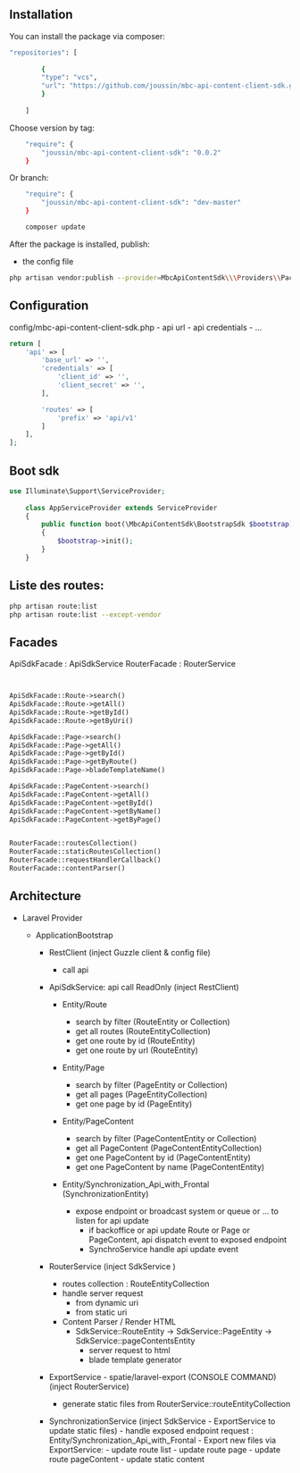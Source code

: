 ## Installation


You can install the package via composer:

```bash
"repositories": [
    
        {
        "type": "vcs",
        "url": "https://github.com/joussin/mbc-api-content-client-sdk.git"
        }
    
    ]
```
Choose version by tag:
```bash
    "require": {
        "joussin/mbc-api-content-client-sdk": "0.0.2"
    }
```
Or branch:
```bash
    "require": {
        "joussin/mbc-api-content-client-sdk": "dev-master"
    }
```

```bash
    composer update
```

After the package is installed, publish:
- the config file

```bash
php artisan vendor:publish --provider=MbcApiContentSdk\\\Providers\\PackageServiceProvider
```

## Configuration

config/mbc-api-content-client-sdk.php
    - api url
    - api credentials
    - ...

```php
return [
    'api' => [
        'base_url' => '',
        'credentials' => [
            'client_id' => '',
            'client_secret' => '',
        ],

        'routes' => [
            'prefix' => 'api/v1'
        ]
    ],
];
```


## Boot sdk

```php
use Illuminate\Support\ServiceProvider;
   
    class AppServiceProvider extends ServiceProvider
    {
        public function boot(\MbcApiContentSdk\BootstrapSdk $bootstrap)
        {
            $bootstrap->init();
        }
    }
```

## Liste des routes:
``` bash
php artisan route:list  
php artisan route:list --except-vendor
```


## Facades

ApiSdkFacade : ApiSdkService
RouterFacade : RouterService
```php


ApiSdkFacade::Route->search()
ApiSdkFacade::Route->getAll()
ApiSdkFacade::Route->getById()
ApiSdkFacade::Route->getByUri()

ApiSdkFacade::Page->search()
ApiSdkFacade::Page->getAll()
ApiSdkFacade::Page->getById()
ApiSdkFacade::Page->getByRoute()
ApiSdkFacade::Page->bladeTemplateName()

ApiSdkFacade::PageContent->search()
ApiSdkFacade::PageContent->getAll()
ApiSdkFacade::PageContent->getById()
ApiSdkFacade::PageContent->getByName()
ApiSdkFacade::PageContent->getByPage()


RouterFacade::routesCollection()
RouterFacade::staticRoutesCollection()
RouterFacade::requestHandlerCallback()
RouterFacade::contentParser()

```

## Architecture

 - Laravel Provider

    - ApplicationBootstrap

        - RestClient  (inject Guzzle client & config file)
            - call api

        - ApiSdkService: api call ReadOnly (inject RestClient)

            - Entity/Route
                - search by filter (RouteEntity or Collection)
                - get all routes (RouteEntityCollection)
                - get one route by id (RouteEntity)
                - get one route by url (RouteEntity)
                
            - Entity/Page
                - search by filter (PageEntity or Collection)
                - get all pages (PageEntityCollection)
                - get one page by id (PageEntity)

            - Entity/PageContent
                - search by filter (PageContentEntity or Collection)
                - get all PageContent (PageContentEntityCollection)
                - get one PageContent by id (PageContentEntity)
                - get one PageContent by name (PageContentEntity)

            - Entity/Synchronization_Api_with_Frontal (SynchronizationEntity)
                - expose endpoint or broadcast system or queue or ... to listen for api update
                    - if backoffice or api update Route or Page or PageContent, api dispatch event to
                      exposed endpoint
                    - SynchroService handle api update event

        - RouterService   (inject SdkService )
            - routes collection : RouteEntityCollection
            - handle server request
                - from dynamic uri
                - from static uri
            - Content Parser / Render HTML
                - SdkService::RouteEntity -> SdkService::PageEntity -> SdkService::pageContentsEntity
                    - server request to html
                    - blade template generator

        - ExportService - spatie/laravel-export (CONSOLE COMMAND) (inject RouterService)
            - generate static files from RouterService::routeEntityCollection

        - SynchronizationService  (inject SdkService - ExportService to update static files)
              - handle exposed endpoint request : Entity/Synchronization_Api_with_Frontal
              - Export new files via ExportService: 
                - update route list
                - update route page
                - update route pageContent
                - update static content
